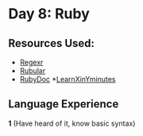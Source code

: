 # Day 8: Ruby

## Resources Used:
* [Regexr](https://regexr.com)
* [Rubular](http://rubular.com)
* [RubyDoc](http://ruby-doc.org)
*[LearnXinYminutes](https://learnxinyminutes.com/docs/ruby/)

## Language Experience
**1** (Have heard of it, know basic syntax)
